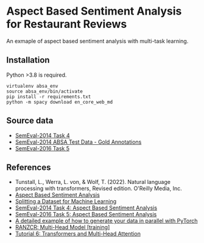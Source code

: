 # Aspect Based Sentiment Analysis for Restaurant Reviews

An exmaple of aspect based sentiment analysis with multi-task learning.

## Installation
Python >3.8 is required.

```
virtualenv absa_env
source absa_env/bin/activate
pip install -r requirements.txt
python -m spacy download en_core_web_md
```

## Source data
* [SemEval-2014 Task 4](https://alt.qcri.org/semeval2014/task4/index.php?id=data-and-tools)
* [SemEval-2014 ABSA Test Data - Gold Annotations](http://metashare.elda.org/repository/browse/semeval-2014-absa-test-data-gold-annotations/b98d11cec18211e38229842b2b6a04d77591d40acd7542b7af823a54fb03a155/)
* [SemEval-2016 Task 5](https://alt.qcri.org/semeval2016/task5/index.php?id=data-and-tools)

## References
* Tunstall, L., Werra, L. von, &amp; Wolf, T. (2022). Natural language processing with transformers, Revised edition. O'Reilly Media, Inc.
* [Aspect Based Sentiment Analysis](https://medium.com/analytics-vidhya/aspect-based-sentiment-analysis-5a78d4cba1b1)
* [Splitting a Dataset for Machine Learning](https://madewithml.com/courses/mlops/splitting/)
* [SemEval-2014 Task 4: Aspect Based Sentiment Analysis](https://aclanthology.org/S14-2004.pdf)
* [SemEval-2016 Task 5: Aspect Based Sentiment Analysis](https://aclanthology.org/S16-1002.pdf)
* [A detailed example of how to generate your data in parallel with PyTorch](https://stanford.edu/~shervine/blog/pytorch-how-to-generate-data-parallel)
* [RANZCR: Multi-Head Model [training]](https://www.kaggle.com/code/ttahara/ranzcr-multi-head-model-training)
* [Tutorial 6: Transformers and Multi-Head Attention](https://uvadlc-notebooks.readthedocs.io/en/latest/tutorial_notebooks/tutorial6/Transformers_and_MHAttention.html)
